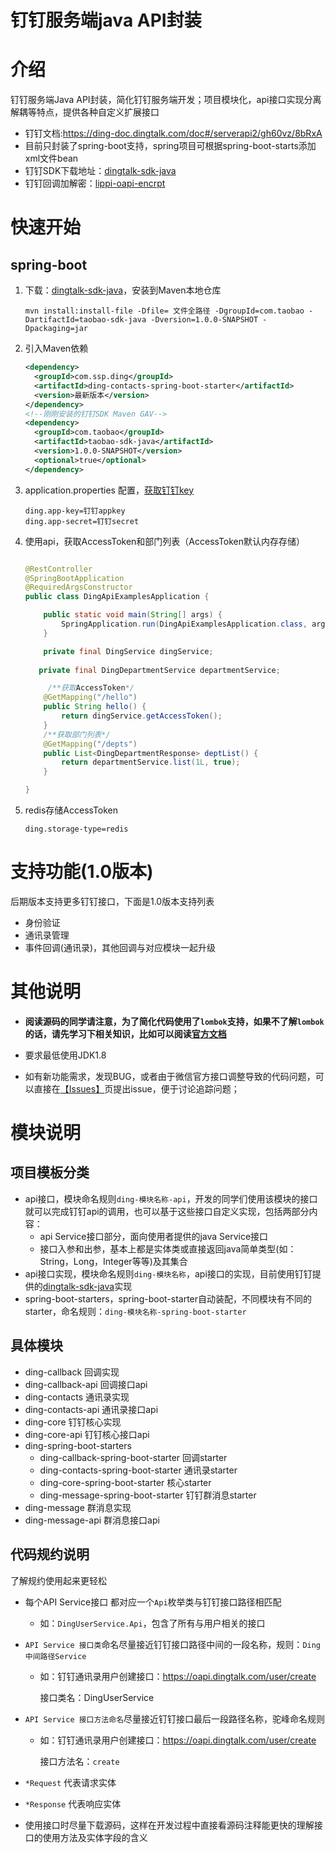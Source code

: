 # 钉钉服务端java API封装

# 介绍
钉钉服务端Java API封装，简化钉钉服务端开发；项目模块化，api接口实现分离解耦等特点，提供各种自定义扩展接口

- 钉钉文档:https://ding-doc.dingtalk.com/doc#/serverapi2/gh60vz/8bRxA
- 目前只封装了spring-boot支持，spring项目可根据spring-boot-starts添加xml文件bean
- 钉钉SDK下载地址：[dingtalk-sdk-java](https://ding-doc.dingtalk.com/doc#/faquestions/vzbp02/8DMhu)
- 钉钉回调加解密：[lippi-oapi-encrpt](https://ding-doc.dingtalk.com/doc#/faquestions/ltr370/19fdd16a)

# 快速开始

## spring-boot



1. 下载：[dingtalk-sdk-java](https://ding-doc.dingtalk.com/doc#/faquestions/vzbp02/8DMhu)，安装到Maven本地仓库

   ```shell
   mvn install:install-file -Dfile= 文件全路径 -DgroupId=com.taobao -DartifactId=taobao-sdk-java -Dversion=1.0.0-SNAPSHOT -Dpackaging=jar
   ```

   

2. 引入Maven依赖

   ```xml
   <dependency>
     <groupId>com.ssp.ding</groupId>
     <artifactId>ding-contacts-spring-boot-starter</artifactId>
     <version>最新版本</version>
   </dependency>
   <!--刚刚安装的钉钉SDK Maven GAV-->
   <dependency>
     <groupId>com.taobao</groupId>
     <artifactId>taobao-sdk-java</artifactId>
     <version>1.0.0-SNAPSHOT</version>
     <optional>true</optional>
   </dependency>
   ```

3. application.properties 配置，[获取钉钉key](https://ding-doc.dingtalk.com/doc#/serverapi2/eev437)

   ```properties
   ding.app-key=钉钉appkey
   ding.app-secret=钉钉secret
   ```

4. 使用api，获取AccessToken和部门列表（AccessToken默认内存存储）

   ```java
   
   @RestController
   @SpringBootApplication
   @RequiredArgsConstructor
   public class DingApiExamplesApplication {
   
       public static void main(String[] args) {
           SpringApplication.run(DingApiExamplesApplication.class, args);
       }
   
       private final DingService dingService;
     
   	  private final DingDepartmentService departmentService;
   
     	/**获取AccessToken*/
       @GetMapping("/hello")
       public String hello() {
           return dingService.getAccessToken();
       }
       /**获取部门列表*/
       @GetMapping("/depts")
       public List<DingDepartmentResponse> deptList() {
           return departmentService.list(1L, true);
       }
   
   }
   ```

5. redis存储AccessToken

   ```properties
   ding.storage-type=redis
   ```

   

# 支持功能(1.0版本)

后期版本支持更多钉钉接口，下面是1.0版本支持列表

- 身份验证
- 通讯录管理
- 事件回调(通讯录)，其他回调与对应模块一起升级

# 其他说明

- **阅读源码的同学请注意，为了简化代码使用了`lombok`支持，如果不了解`lombok`的话，请先学习下相关知识，比如可以阅读[官方文档](https://projectlombok.org/)**

- 要求最低使用JDK1.8

- 如有新功能需求，发现BUG，或者由于微信官方接口调整导致的代码问题，可以直接在[【Issues】](https://github.com/ssp1523/ding-api/issues)页提出issue，便于讨论追踪问题；

  

# 模块说明

## 项目模板分类

- api接口，模块命名规则`ding-模块名称-api`，开发的同学们使用该模块的接口就可以完成钉钉api的调用，也可以基于这些接口自定义实现，包括两部分内容：
  - api Service接口部分，面向使用者提供的java Service接口
  - 接口入参和出参，基本上都是实体类或直接返回java简单类型(如：String，Long，Integer等等)及其集合
- api接口实现，模块命名规则`ding-模块名称`，api接口的实现，目前使用钉钉提供的[dingtalk-sdk-java](https://ding-doc.dingtalk.com/doc#/faquestions/vzbp02/8DMhu)实现
- spring-boot-starters，spring-boot-starter自动装配，不同模块有不同的starter，命名规则：`ding-模块名称-spring-boot-starter`

## 具体模块

- ding-callback 回调实现
- ding-callback-api 回调接口api
- ding-contacts 通讯录实现
- ding-contacts-api 通讯录接口api
- ding-core 钉钉核心实现
- ding-core-api 钉钉核心接口api
- ding-spring-boot-starters 
  - ding-callback-spring-boot-starter 回调starter
  - ding-contacts-spring-boot-starter 通讯录starter
  - ding-core-spring-boot-starter 核心starter
  - ding-message-spring-boot-starter 钉钉群消息starter
- ding-message 群消息实现
- ding-message-api 群消息接口api

## 代码规约说明

了解规约使用起来更轻松

- 每个API Service接口 都对应一个`Api`枚举类与钉钉接口路径相匹配

  - 如：`DingUserService.Api`，包含了所有与用户相关的接口

- `API Service 接口类`命名尽量接近钉钉接口路径中间的一段名称，规则：`Ding中间路径Service`

  - 如：钉钉通讯录用户创建接口：https://oapi.dingtalk.com/user/create

    接口类名：DingUserService

- `API Service 接口方法命名`尽量接近钉钉接口最后一段路径名称，驼峰命名规则

  - 如：钉钉通讯录用户创建接口：https://oapi.dingtalk.com/user/create

    接口方法名：`create`

- `*Request` 代表请求实体

- `*Response` 代表响应实体

- 使用接口时尽量下载源码，这样在开发过程中直接看源码注释能更快的理解接口的使用方法及实体字段的含义